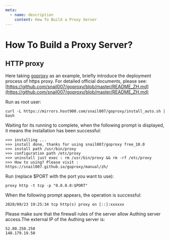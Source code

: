 ```yaml
---
meta:
  - name: description
    content: How To Build a Proxy Server
---
```


# How To Build a Proxy Server?

## HTTP proxy

Here taking [goproxy](https://github.com/snail007/goproxy/blob/master/README_ZH.md) as an example, briefly introduce the deployment process of https proxy. For detailed official documents, please see:[https://github.com/snail007/goproxy/blob/master/README_ZH.md](https://github.com/snail007/goproxy/blob/master/README_ZH.md)

Run as root user:

```
curl -L https://mirrors.host900.com/snail007/goproxy/install_auto.sh | bash
```

Waiting for its running to complete, when the following prompt is displayed, it means the installation has been successful:

```
>>> installing ...
>>> install done, thanks for using snail007/goproxy free_10.0
>>> install path /usr/bin/proxy
>>> configuration path /etc/proxy
>>> uninstall just exec : rm /usr/bin/proxy && rm -rf /etc/proxy
>>> How to using? Please visit : https://snail007.github.io/goproxy/manual/zh/
```

Run (replace \$PORT with the port you want to use):

```
proxy http -t tcp -p "0.0.0.0:$PORT"
```

When the following prompt appears, the operation is successful:

```
2020/09/23 19:25:34 tcp http(s) proxy on [::]:xxxxxx
```

Please make sure that the firewall rules of the server allow Authing server access.The external IP of the Authing server is:

```
52.80.250.250
140.179.19.50
```
